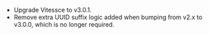 - Upgrade Vitessce to v3.0.1.
- Remove extra UUID suffix logic added when bumping from v2.x to v3.0.0, which is no longer required.